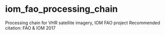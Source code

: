 # iom_fao_processing_chain
Processing chain for VHR satellite imagery, IOM FAO project
Recommended citation: FAO & IOM 2017
